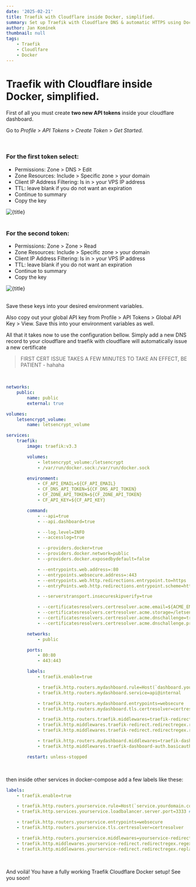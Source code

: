 ```yaml
---
date: '2025-02-21'
title: Traefik with Cloudflare inside Docker, simplified.
summary: Set up Traefik with Cloudflare DNS & automatic HTTPS using Docker, API tokens, and secure middleware in a few easy steps.
author: Jan Komínek
thumbnail: null
tags:
    - Traefik
    - Cloudlfare
    - Docker
---
```


# Traefik with Cloudflare inside Docker, simplified.

First of all you must create **two new API tokens** inside your cloudflare dashboard.

Go to _Profile_ > _API Tokens_ > _Create Token_ > _Get Started_.

<br />

### For the first token select:

- Permissions: Zone > DNS > Edit
- Zone Resources: Include > Specific zone > your domain
- Client IP Address Filtering: Is in > your VPS IP address
- TTL: leave blank if you do not want an expiration
- Continue to summary
- Copy the key

<div class="flex justify-center items-center mb-16">
    <img src="/images/posts/traefik_with_cloudflare_inside_docker_simplified/image.webp" alt={title} class="w-3/4 object-cover" />
</div>

<br />

### For the second token:

- Permissions: Zone > Zone > Read
- Zone Resources: Include > Specific zone > your domain
- Client IP Address Filtering: Is in > your VPS IP address
- TTL: leave blank if you do not want an expiration
- Continue to summary
- Copy the key

<div class="flex justify-center items-center mb-16">
    <img src="/images/posts/traefik_with_cloudflare_inside_docker_simplified/image_2.webp" alt={title} class="w-3/4 object-cover" />
</div>

<br />

Save these keys into your desired environment variables.

Also copy out your global API key from Profile > API Tokens > Global API Key > View. Save this into your environment variables as well.

All that it takes now to use the configuration bellow. Simply add a new DNS record to your cloudflare and traefik with cloudflare will automatically issue a new certificate

> FIRST CERT ISSUE TAKES A FEW MINUTES TO TAKE AN EFFECT, BE PATIENT - hahaha

<br />

```yaml
networks:
    public:
        name: public
        external: true

volumes:
    letsencrypt_volume:
        name: letsencrypt_volume

services:
    traefik:
        image: traefik:v3.3

        volumes:
            - letsencrypt_volume:/letsencrypt
            - /var/run/docker.sock:/var/run/docker.sock

        environment:
            - CF_API_EMAIL=${CF_API_EMAIL}
            - CF_DNS_API_TOKEN=${CF_DNS_API_TOKEN}
            - CF_ZONE_API_TOKEN=${CF_ZONE_API_TOKEN}
            - CF_API_KEY=${CF_API_KEY}

        command:
            - --api=true
            - --api.dashboard=true

            - --log.level=INFO
            - --accesslog=true

            - --providers.docker=true
            - --providers.docker.network=public
            - --providers.docker.exposedbydefault=false

            - --entrypoints.web.address=:80
            - --entrypoints.websecure.address=:443
            - --entrypoints.web.http.redirections.entrypoint.to=https
            - --entryPoints.web.http.redirections.entrypoint.scheme=https

            - --serverstransport.insecureskipverify=true

            - --certificatesresolvers.certresolver.acme.email=${ACME_EMAIL}
            - --certificatesresolvers.certresolver.acme.storage=/letsencrypt/acme.json
            - --certificatesresolvers.certresolver.acme.dnschallenge=true
            - --certificatesresolvers.certresolver.acme.dnschallenge.provider=cloudflare

        networks:
            - public

        ports:
            - 80:80
            - 443:443

        labels:
            - traefik.enable=true

            - traefik.http.routers.mydashboard.rule=Host(`dashboard.yourdomain.com`) || Host(`www.dashboard.yourdomain.com`)
            - traefik.http.routers.mydashboard.service=api@internal

            - traefik.http.routers.mydashboard.entrypoints=websecure
            - traefik.http.routers.mydashboard.tls.certresolver=certresolver

            - traefik.http.routers.traefik.middlewares=traefik-redirect
            - traefik.http.middlewares.traefik-redirect.redirectregex.regex=^https://www\.(.*)
            - traefik.http.middlewares.traefik-redirect.redirectregex.replacement=https://$${1}

            - traefik.http.routers.mydashboard.middlewares=traefik-dashboard-auth
            - traefik.http.middlewares.traefik-dashboard-auth.basicauth.users=${DASHBOARD_USER}:${DASHBOARD_PASSWORD}

        restart: unless-stopped
```

<br />

then inside other services in docker-compose add a few labels like these:

```yaml
labels:
    - traefik.enable=true

    - traefik.http.routers.yourservice.rule=Host(`service.yourdomain.com`) || Host(`www.service.yourdomain.com`)
    - traefik.http.services.yourservice.loadbalancer.server.port=3333 # Your docker service port you wish to route traffic to

    - traefik.http.routers.yourservice.entrypoints=websecure
    - traefik.http.routers.yourservice.tls.certresolver=certresolver

    - traefik.http.routers.yourservice.middlewares=yourservice-redirect
    - traefik.http.middlewares.yourservice-redirect.redirectregex.regex=^https://www\.(.*)
    - traefik.http.middlewares.yourservice-redirect.redirectregex.replacement=https://$${1}
```

<br />

And voilá! You have a fully working Traefik Cloudflare Docker setup! See you soon!
